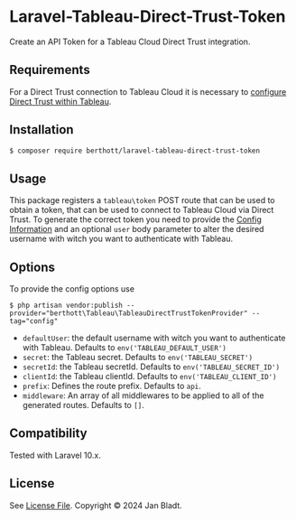 # Laravel-Tableau-Direct-Trust-Token

Create an API Token for a Tableau Cloud Direct Trust integration.

## Requirements

For a Direct Trust connection to Tableau Cloud it is necessary to [configure Direct Trust within Tableau](https://help.tableau.com/current/online/en-us/connected_apps_direct.htm).

## Installation

```sh
$ composer require berthott/laravel-tableau-direct-trust-token
```

## Usage

This package registers a `tableau\token` POST route that can be used to obtain a token, that can be used to connect to Tableau Cloud via Direct Trust.
To generate the correct token you need to provide the [Config Information](#options) and an optional `user` body parameter to alter the desired username with witch you want to authenticate with Tableau.

## Options

To provide the config options use
```
$ php artisan vendor:publish --provider="berthott\Tableau\TableauDirectTrustTokenProvider" --tag="config"
```
* `defaultUser`: the default username with witch you want to authenticate with Tableau. Defaults to `env('TABLEAU_DEFAULT_USER')`
* `secret`: the Tableau secret. Defaults to `env('TABLEAU_SECRET')`
* `secretId`: the Tableau secretId. Defaults to `env('TABLEAU_SECRET_ID')`
* `clientId`: the Tableau clientId. Defaults to `env('TABLEAU_CLIENT_ID')`
* `prefix`: Defines the route prefix. Defaults to `api`.
* `middleware`: An array of all middlewares to be applied to all of the generated routes. Defaults to `[]`.

## Compatibility

Tested with Laravel 10.x.

## License

See [License File](license.md). Copyright © 2024 Jan Bladt.